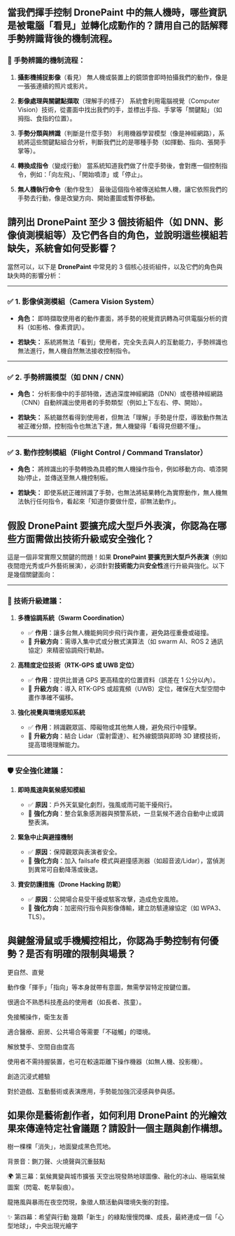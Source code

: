 ## 當我們揮手控制 DronePaint 中的無人機時，哪些資訊是被電腦「看見」並轉化成動作的？請用自己的話解釋手勢辨識背後的機制流程。

### 🧠 手勢辨識的機制流程：

1. **攝影機捕捉影像**（看見）
   無人機或裝置上的鏡頭會即時拍攝我們的動作，像是一張張連續的照片或影片。

2. **影像處理與關鍵點擷取**（理解手的樣子）
   系統會利用電腦視覺（Computer Vision）技術，從畫面中找出我們的手，並標出手指、手掌等「關鍵點」（如拇指、食指的位置）。

3. **手勢分類與辨識**（判斷是什麼手勢）
   利用機器學習模型（像是神經網路），系統將這些關鍵點組合分析，判斷我們比的是哪種手勢（如揮動、指向、張開手掌等）。

4. **轉換成指令**（變成行動）
   當系統知道我們做了什麼手勢後，會對應一個控制指令，例如：「向左飛」、「開始噴漆」或「停止」。

5. **無人機執行命令**（動作發生）
   最後這個指令被傳送給無人機，讓它依照我們的手勢去行動，像是改變方向、開始畫圖或暫停移動。

## 請列出 DronePaint 至少 3 個技術組件（如 DNN、影像偵測模組等）及它們各自的角色，並說明這些模組若缺失，系統會如何受影響？
當然可以，以下是 **DronePaint** 中常見的 3 個核心技術組件，以及它們的角色與缺失時的影響分析：

---

### ✅ 1. **影像偵測模組（Camera Vision System）**

* **角色：**
  即時擷取使用者的動作畫面，將手勢的視覺資訊轉為可供電腦分析的資料（如影格、像素資訊）。

* **若缺失：**
  系統將無法「看到」使用者，完全失去與人的互動能力，手勢辨識也無法進行，無人機自然無法接收控制指令。

---

### ✅ 2. **手勢辨識模型（如 DNN / CNN）**

* **角色：**
  分析影像中的手部特徵，透過深度神經網路（DNN）或卷積神經網路（CNN）自動辨識出使用者的手勢類型（例如上下左右、停、開始）。

* **若缺失：**
  系統雖然看得到使用者，但無法「理解」手勢是什麼，導致動作無法被正確分類，控制指令也無法下達，無人機變得「看得見但聽不懂」。

---

### ✅ 3. **動作控制模組（Flight Control / Command Translator）**

* **角色：**
  將辨識出的手勢轉換為具體的無人機操作指令，例如移動方向、噴漆開始/停止，並傳送至無人機控制板。

* **若缺失：**
  即使系統正確辨識了手勢，也無法將結果轉化為實際動作，無人機無法執行任何指令，看起來「知道你要做什麼，卻無法動作」。

## 假設 DronePaint 要擴充成大型戶外表演，你認為在哪些方面需做出技術升級或安全強化？
這是一個非常實際又關鍵的問題！如果 **DronePaint 要擴充到大型戶外表演**（例如夜間燈光秀或戶外藝術展演），必須針對**技術能力**與**安全性**進行升級與強化。以下是幾個關鍵面向：

---

### 🔧 技術升級建議：

1. **多機協調系統（Swarm Coordination）**

   * ✅ **作用**：讓多台無人機能夠同步飛行與作畫，避免路徑重疊或碰撞。
   * 🚀 **升級方向**：需導入集中式或分散式演算法（如 swarm AI、ROS 2 通訊協定）來精密協調飛行軌跡。

2. **高精度定位技術（RTK-GPS 或 UWB 定位）**

   * ✅ **作用**：提供比普通 GPS 更高精度的位置資料（誤差在 1 公分以內）。
   * 🚀 **升級方向**：導入 RTK-GPS 或超寬頻（UWB）定位，確保在大型空間中畫作準確不偏移。

3. **強化視覺與環境感知系統**

   * ✅ **作用**：辨識觀眾區、障礙物或其他無人機，避免飛行中撞擊。
   * 🚀 **升級方向**：結合 Lidar（雷射雷達）、紅外線鏡頭與即時 3D 建模技術，提高環境理解能力。

---

### 🛡️ 安全強化建議：

1. **即時風速與氣候感知模組**

   * ✅ **原因**：戶外天氣變化劇烈，強風或雨可能干擾飛行。
   * 🚀 **強化方向**：整合氣象感測器與預警系統，一旦氣候不適合自動中止或調整表演。

2. **緊急中止與避撞機制**

   * ✅ **原因**：保障觀眾與表演者安全。
   * 🚀 **強化方向**：加入 failsafe 模式與避撞感測器（如超音波/Lidar），當偵測到異常可自動降落或後退。

3. **資安防護措施（Drone Hacking 防範）**

   * ✅ **原因**：公開場合易受干擾或駭客攻擊，造成危安風險。
   * 🚀 **強化方向**：加密飛行指令與影像傳輸，建立防駭連線協定（如 WPA3、TLS）。

## 與鍵盤滑鼠或手機觸控相比，你認為手勢控制有何優勢？是否有明確的限制與場景？
更自然、直覺

動作像「揮手」「指向」等本身就帶有意圖，無需學習特定按鍵位置。

很適合不熟悉科技產品的使用者（如長者、孩童）。

免接觸操作，衛生友善

適合醫療、廚房、公共場合等需要「不碰觸」的環境。

解放雙手、空間自由度高

使用者不需持握裝置，也可在較遠距離下操作機器（如無人機、投影機）。

創造沉浸式體驗

對於遊戲、互動藝術或表演應用，手勢能加強沉浸感與參與感。

## 如果你是藝術創作者，如何利用 DronePaint 的光繪效果來傳達特定社會議題？請設計一個主題與創作構想。

樹一棵棵「消失」，地面變成黑色荒地。

背景音：鍘刀聲、火燒聲與沉重鼓點

🌍 第三幕：氣候異變與城市擴張
天空出現發熱地球圖像、融化的冰山、極端氣候圖案（閃電、乾旱裂痕）。

龍捲風與暴雨在夜空閃現，象徵人類活動與環境失衡的對撞。

✨ 第四幕：希望與行動
幾顆「新生」的綠點慢慢閃爍、成長，最終連成一個「心型地球」，中央出現光繪字

